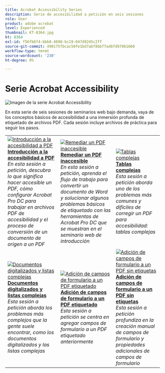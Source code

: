 ```yaml
---
title: Acrobat Accessibility Series
description: Serie de accesibilidad a petición en seis sesiones
role: User
product: adobe acrobat
level: Experienced
thumbnail: KT-8364.jpg
kt: 8364
exl-id: f56fb6f4-bbb8-4698-bc19-047d9245c2ff
source-git-commit: 490175fbcac50fe1bd7abf8bbffad6fd97061660
workflow-type: tm+mt
source-wordcount: '230'
ht-degree: 0%

---
```


# Serie Acrobat Accessibility

![Imagen de la serie Acrobat Accessibility](../assets/Hero_Accessibility.png)

En esta serie de seis sesiones de seminarios web bajo demanda, vaya de los conceptos básicos de accesibilidad a una inmersión profunda de etiquetado de archivos PDF. Cada sesión incluye archivos de práctica para seguir los pasos.

<table style="table-layout:fixed">
<tr>
  <td>
    <a href="accessibilitysession1.md">
      <img alt="Introducción a la accesibilidad a PDF" src="../assets/Accessibilitysession1_1280.png" />
    </a>
    <div>
    <a href="accessibilitysession1.md"><strong>Introducción a la accesibilidad a PDF</strong></a>
    </div>
    <em>En esta sesión a petición, descubra lo que significa hacer accesible un PDF, cómo configurar Acrobat Pro DC para trabajar en archivos PDF de accesibilidad y el proceso de conversión de un documento de origen a un PDF</em>
    <br>
  </td>
  <td>
    <a href="accessibilitysession2.md">
      <img alt="Remediar un PDF inaccesible" src="../assets/Accessibilitysession2_1280.png" />
    </a>
    <div>
    <a href="accessibilitysession2.md"><strong>Remediar un PDF inaccesible</strong></a>
    </div>
    <em>En esta sesión a petición, aprenda el flujo de trabajo para convertir un documento de Word y solucionar algunos problemas básicos de etiquetado con las herramientas de Acrobat Pro DC que se muestran en el seminario web de introducción</em>
    <br>
  </td>  
  <td>
    <a href="accessibilitysession3.md">
      <img alt="Tablas complejas" src="../assets/Accessibilitysession3_1280.png" />
    </a>
    <div>
    <a href="accessibilitysession3.md"><strong>Tablas complejas</strong></a>
    </div>
    <em>Esta sesión a petición aborda uno de los problemas más comunes y difíciles de corregir un PDF para accesibilidad: tablas complejas</em>
    <br>
  </td>
</tr>
<tr>
  <td>
    <a href="accessibilitysession4.md">
      <img alt="Documentos digitalizados y listas complejas" src="../assets/Accessibilitysession4_1280.png" />
    </a>
    <div>
    <a href="accessibilitysession4.md"><strong>Documentos digitalizados y listas complejas</strong></a>
    </div>
    <em>Esta sesión a petición aborda los problemas más complejos que la gente suele encontrar, como los documentos digitalizados y las listas complejas</em>
    <br>
  </td>
  <td>
    <a href="accessibilitysession5.md">
      <img alt="Adición de campos de formulario a un PDF etiquetado" src="../assets/Accessibilitysession5_1280.png" />
    </a>
    <div>
    <a href="accessibilitysession5.md"><strong>Adición de campos de formulario a un PDF etiquetado</strong></a>
    </div>
    <em>Esta sesión a petición se centra en agregar campos de formulario a un PDF etiquetado anteriormente</em>
    <br>
  </td>  
  <td>
    <a href="accessibilitysession6.md">
      <img alt="Adición de campos de formulario a un PDF sin etiquetas" src="../assets/Accessibilitysession6_1280.png" />
    </a>
    <div>
    <a href="accessibilitysession6.md"><strong>Adición de campos de formulario a un PDF sin etiquetas</strong></a>
    </div>
    <em>Esta sesión a petición profundiza en la creación manual de campos de formulario y propiedades adicionales de campos de formulario</em>
    <br>
  </td> 
</tr>
</table>
